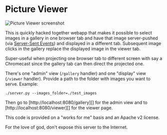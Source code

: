 Picture Viewer
==============

![Picture Viewer screenshot](http://imgur.com/VHwKSt0)

This is quickly hacked together webapp that makes it possible to select images
in a gallery in one browser tab and have that image server-pushed (via
[Server-Sent Events](http://dev.w3.org/html5/eventsource/)) and displayed in a
different tab. Subsequent image clicks in the gallery replace the displayed
image in the viewer tab.

Super-useful when projecting one browser tab to different screen with say a
Chromecast since the gallery tab can then direct the projected one.

There's one "admin" view (`/gallery` handler) and one "display" view
(`/viewer` handler). Provide a path to the folder with images you want to serve.
Example:

```shell
./server.py --images_folder=./test_images
```

Then go to [http://localhost:8080/gallery][] for the admin view and to
[http://localhost:8080/viewer][] for the viewer page.

This code is provided on a "works for me" basis and an Apache v2 license.

For the love of god, don't expose this server to the Internet.
